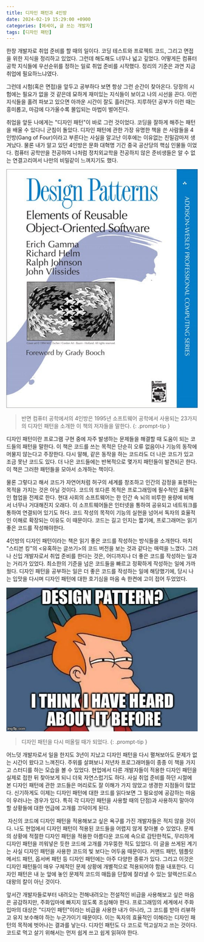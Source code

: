 ```yaml
---
title: 디자인 패턴과 4인방
date: 2024-02-19 15:29:00 +0900
categories: [에세이, 글 쓰는 개발자]
tags: [디자인 패턴]
---
```

한창 개발자로 취업 준비를 할 때의 일이다. 코딩 테스트와 프로젝트 코드, 그리고 면접을 위한 지식을 정리하고 있었다. 그런데 해도해도 너무나 넓고 깊었다. 어떻게든 컴퓨터 공학 지식들에 우선순위를 정하는 일로 취업 준비를 시작했다. 정리의 기준은 과연 지금 취업에 필요하느냐였다.  


​그런데 시험(혹은 면접)을 앞두고 공부하다 보면 항상 그런 순간이 찾아온다. 당장의 시험에는 필요가 없을 것 같은데 묘하게 재미있는 지식들이 보이고 나의 시선을 끈다. 이런 지식들을 홀려 파보고 있으면 아까운 시간이 잘도 흘러간다. 지루하던 공부가 이런 때는 흥미롭고, 마감에 다가올수록 몰입되는 마법이 벌어진다.


취업을 앞둔 나에게는 "디자인 패턴"이 바로 그런 것이었다. 코딩을 잘하게 해주는 패턴을 배울 수 있다니 군침이 돌았다. 디자인 패턴에 관한 가장 유명한 책을 쓴 사람들을 4인방(Gang of Four)이라고 부른다는 사실을 알고난 이후에는 이유없는 친밀감마저 생겨났다. 물론 내가 알고 있던 4인방은 문화 대혁명 기간 중국 공산당의 핵심 인물들 이었다. 컴퓨터 공학만을 전공하여 나처럼 정치외교학을 전공하지 않은 준비생들은 알 수 없는 연결고리여서 나만의 비밀같이 느껴지기도 했다.


![](/assets/img/design-patterns-book.jpg)

> 반면 컴퓨터 공학에서의 4인방은 1995년 소프트웨어 공학에서 사용되는 23가지의 디자인 패턴을 소개한 이 책의 저자들을 말한다.
{: .prompt-tip }


디자인 패턴이란 프로그램 구현 중에 자주 발생하는 문제들을 해결할 때 도움이 되는 코드들의 패턴을 말한다. 이 책은 코드를 쓰는 목적은 단순히 오류 없음이나 기능의 동작에 머물지 않는다고 주장한다. 다시 말해, 같은 동작을 하는 코드라도 더 나은 코드가 있고 조금 못난 코드도 있다. 더 나은 코드들에는 반복적으로 몇가지 패턴들이 발견되곤 한다. 이 책은 그러한 패턴들을 모아서 소개하는 책이다.


물론 그렇다고 해서 코드가 자연어처럼 허구의 세계를 창조하고 인간의 감정을 표현하는 목적을 가지는 것은 아닐 것이다. 코드의 또다른 목적은 프로그래밍에 필수적인 효율적인 협업을 전제로 한다. 현대 사회의 소프트웨어는 한 인간 속 뇌의 비루한 용량에 비해서 너무나 거대해진지 오래다. 이 소프트웨어들은 인터넷을 통하여 공유되고 네트워크를 통하여 연결되어 있기도 하다. 코드 작성의 목적이 기능의 실현을 넘어서 독자의 효율적인 이해로 확장되는 이유도 이 때문이다. 코드는 길고 인지는 짧기에, 프로그래머는 읽기 좋은 코드를 작성해야한다.  


4인방의 디자인 패턴이라는 책은 읽기 좋은 코드를 작성하는 방식들을 소개한다. 마치 "스티븐 킹"의 <유혹하는 글쓰기>의 코드 버전을 보는 것과 같다는 매력을 느꼈다. 그러나 신입 개발자로서 취업 준비를 한다는 것은, 어디까지나 더 좋은 코드를 작성하는 일과는 거리가 있었다. 최소한의 기준을 넘은 코드들을 빠르고 정확하게 작성하는 일에 가까웠다. 디자인 패턴을 공부하는 일은 더 좋은 코드를 작성하는 일에 해당했기에, 당시 나는 입맛을 다시며 디자인 패턴에 대한 호기심을 마음 속 한켠에 고이 접어 두었었다.

![](/assets/img/heard-design-pattern.jpg)

> 디자인 패턴을 다시 떠올릴 때가 되었다.
{: .prompt-tip }

어느덧 개발자로서 일을 한지도 3년이 지났고 디자인 패턴을 다시 펼쳐보아도 문제가 없는 시간이 왔다고 느껴진다. 주위를 살펴보니 저년차 프로그래머들이 종종 이 책을 가지고 스터디를 하는 모습을 볼 수 있었다. 현업에서 다른 개발자들이 적용한 디자인 패턴을 실제로 접한 뒤 찾아보게 되니 더욱 자연스럽기도 하다. 사실 취업 준비를 하던 시절에 본 디자인 패턴에 관한 코드들은 머리로도 잘 이해가 가지 않았고 생경한 지점들이 많았다. 신기하게도 이제는 디자인 패턴에 대한 코드를 읽다보면 그 필요성에 공감하는 마음이 우러나는 경우가 있다. 특히 각 디자인 패턴을 사용할 때의 단점)과 사용하지 말아야 할 상황들에 대한 언급에 고개를 끄덕이게 된다. 

​
자신의 코드에 디자인 패턴을 적용해보고 싶은 욕구를 가진 개발자들은 적지 않을 것이다. 나도 현업에서 디자인 패턴이 적용된 코드들을 어렵지 않게 찾아볼 수 있었다. 문제의 상황에 적절한 디자인 패턴을 적용한 아름다운 코드에 속으로 감탄한적도, 무리하게 디자인 패턴을 끼워넣은 듯한 코드에 고개를 갸우뚱한 적도 있었다. 이 글을 쓰게된 계기는 사실 디자인 패턴을 사용한 코드의 빛 보다는 어두움 때문이다. 커맨드 패턴, 템플릿 메서드 패턴, 옵서버 패턴 등 디자인 패턴에는 아주 다양한 종류가 있다. 그리고 이것은 디자인 패턴들이 매우 구체적인 문제 상황에 개별적으로 적용되어야 함을 내포한다. 디자인 패턴은 내 눈 앞에 놓인 문제적 코드의 매듭을 단칼에 잘라낼 수 있는 알렉산드로스 대왕의 칼이 아닌 것이다.

 
앞서간 개발자들로부터 내려오는 전해내려오는 전설적인 비급을 사용해보고 싶은 마음은 공감하지만, 주화입마에 빠지지 않도록 조심해야 한다. 프로그래밍의 세계에서 주화입마의 대상은 "디자인 패턴"이라는 비급을 사용한 내가 아니라, 그 코드를 받아 리뷰하고 유지 보수해야 하는 누군가이기 때문이다. 이는 독자의 효율적인 이해라는 디자인 패턴의 목적에 벗어나는 결과를 낳는다. 디자인 패턴도 다 코드로 먹고살자고 쓰는 것이다. 코드로 먹고 살기 위해서는 먼저 쉽게 쓰고 쉽게 읽혀야 한다.